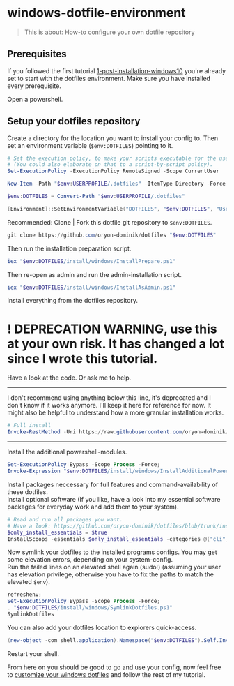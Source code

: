 # windows-dotfile-environment

> This is about: How-to configure your own dotfile repository


## Prerequisites

If you followed the first tutorial [1-post-installation-windows10](1-post-installation-windows10.md) you're
already set to start with the dotfiles environment. Make sure you have installed every prerequisite.

Open a powershell.


## Setup your dotfiles repository

Create a directory for the location you want to install your config to. Then set an environment variable (`$env:DOTFILES`) pointing to it.

```powershell
# Set the execution policy, to make your scripts executable for the user 
# (You could also elaborate on that to a script-by-script policy).
Set-ExecutionPolicy -ExecutionPolicy RemoteSigned -Scope CurrentUser
```

```powershell
New-Item -Path "$env:USERPROFILE/.dotfiles" -ItemType Directory -Force
```

```powershell
$env:DOTFILES = Convert-Path "$env:USERPROFILE/.dotfiles"
```

```powershell
[Environment]::SetEnvironmentVariable("DOTFILES", "$env:DOTFILES", "User")
```


Recommended: Clone | Fork this dotfile git repository to `$env:DOTFILES`.

```powershell
git clone https://github.com/oryon-dominik/dotfiles "$env:DOTFILES"
```

Then run the installation preparation script.
```powershell
iex "$env:DOTFILES/install/windows/InstallPrepare.ps1"
```


Then re-open as admin and run the admin-installation script.

```powershell
iex "$env:DOTFILES/install/windows/InstallAsAdmin.ps1"
```



Install everything from the dotfiles repository.

# ! DEPRECATION WARNING, use this at your own risk. It has changed a lot since I wrote this tutorial.
Have a look at the code.
Or ask me to help.

---

I don't recommend using anything below this line, it's deprecated and I don't know if it works anymore. I'll keep it here for reference for now.
It might also be helpful to understand how a more granular installation works.


```powershell
# Full install
Invoke-RestMethod -Uri https://raw.githubusercontent.com/oryon-dominik/dotfiles/trunk/install/windows/Install.ps1 | Invoke-Expression
```

---

Install the additional powershell-modules.

```powershell
Set-ExecutionPolicy Bypass -Scope Process -Force;
Invoke-Expression "$env:DOTFILES/install/windows/InstallAdditionalPowershellModules.ps1"
```

Install packages neccessary for full features and command-availability of these dotfiles.  
Install optional software (If you like, have a look into my essential software packages for everyday work and add them to your system).  

```powershell
# Read and run all packages you want.
# Have a look: https://github.com/oryon-dominik/dotfiles/blob/trunk/install/scoops/scoop-packages.json
$only_install_essentials = $true
InstallScoops -essentials $only_install_essentials -categories @("cli", "development", "fonts", "guis", "languages", "media", "security", "web", "deployment")
```

Now symlink your dotfiles to the installed programs configs. You may get some
elevation errors, depending on your system-config.  
Run the failed lines on an elevated shell again (sudo!) (assuming your user has
elevation privilege, otherwise you have to fix the paths to match the elevated
`$env`).

```powershell
refreshenv;
Set-ExecutionPolicy Bypass -Scope Process -Force;
. "$env:DOTFILES/install/windows/SymlinkDotfiles.ps1"
SymlinkDotfiles
```

You can also add your dotfiles location to explorers quick-access.

```powershell
(new-object -com shell.application).Namespace("$env:DOTFILES").Self.InvokeVerb("pintohome")
```


Restart your shell.

From here on you should be good to go and use your config, now feel free to
[customize your windows dotfiles](3-customize-windows-dotfiles.md)
and follow the rest of my tutorial.
